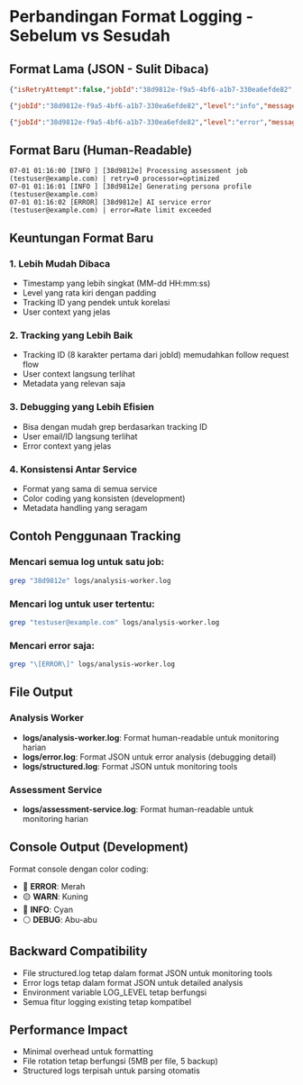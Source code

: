# Perbandingan Format Logging - Sebelum vs Sesudah

## Format Lama (JSON - Sulit Dibaca)

```json
{"isRetryAttempt":false,"jobId":"38d9812e-f9a5-4bf6-a1b7-330ea6efde82","level":"info","message":"Processing assessment job","retryCount":0,"service":"analysis-worker","timestamp":"2025-07-20 08:22:32","userEmail":"testuser@example.com","userId":"19b3fa08-84b6-4c5d-bf4b-0f156d8485f6","version":"1.0.0"}

{"jobId":"38d9812e-f9a5-4bf6-a1b7-330ea6efde82","level":"info","message":"Generating persona profile","service":"analysis-worker","timestamp":"2025-07-20 08:22:32","version":"1.0.0"}

{"jobId":"38d9812e-f9a5-4bf6-a1b7-330ea6efde82","level":"error","message":"AI service error","service":"analysis-worker","timestamp":"2025-07-20 08:22:33","error":"Rate limit exceeded","version":"1.0.0"}
```

## Format Baru (Human-Readable)

```
07-01 01:16:00 [INFO ] [38d9812e] Processing assessment job (testuser@example.com) | retry=0 processor=optimized
07-01 01:16:01 [INFO ] [38d9812e] Generating persona profile (testuser@example.com)
07-01 01:16:02 [ERROR] [38d9812e] AI service error (testuser@example.com) | error=Rate limit exceeded
```

## Keuntungan Format Baru

### 1. **Lebih Mudah Dibaca**
- Timestamp yang lebih singkat (MM-dd HH:mm:ss)
- Level yang rata kiri dengan padding
- Tracking ID yang pendek untuk korelasi
- User context yang jelas

### 2. **Tracking yang Lebih Baik**
- Tracking ID (8 karakter pertama dari jobId) memudahkan follow request flow
- User context langsung terlihat
- Metadata yang relevan saja

### 3. **Debugging yang Lebih Efisien**
- Bisa dengan mudah grep berdasarkan tracking ID
- User email/ID langsung terlihat
- Error context yang jelas

### 4. **Konsistensi Antar Service**
- Format yang sama di semua service
- Color coding yang konsisten (development)
- Metadata handling yang seragam

## Contoh Penggunaan Tracking

### Mencari semua log untuk satu job:
```bash
grep "38d9812e" logs/analysis-worker.log
```

### Mencari log untuk user tertentu:
```bash
grep "testuser@example.com" logs/analysis-worker.log
```

### Mencari error saja:
```bash
grep "\[ERROR\]" logs/analysis-worker.log
```

## File Output

### Analysis Worker
- **logs/analysis-worker.log**: Format human-readable untuk monitoring harian
- **logs/error.log**: Format JSON untuk error analysis (debugging detail)
- **logs/structured.log**: Format JSON untuk monitoring tools

### Assessment Service  
- **logs/assessment-service.log**: Format human-readable untuk monitoring harian

## Console Output (Development)

Format console dengan color coding:
- 🔴 **ERROR**: Merah
- 🟡 **WARN**: Kuning
- 🔵 **INFO**: Cyan
- ⚪ **DEBUG**: Abu-abu

## Backward Compatibility

- File structured.log tetap dalam format JSON untuk monitoring tools
- Error logs tetap dalam format JSON untuk detailed analysis
- Environment variable LOG_LEVEL tetap berfungsi
- Semua fitur logging existing tetap kompatibel

## Performance Impact

- Minimal overhead untuk formatting
- File rotation tetap berfungsi (5MB per file, 5 backup)
- Structured logs terpisah untuk parsing otomatis
